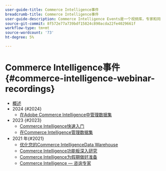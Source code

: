```yaml
---
user-guide-title: Commerce Intelligence事件
breadcrumb-title: Commerce Intelligence事件
user-guide-description: Commerce Intelligence Events是一个视频库，专家和同行可以在其中分享他们关于Adobe Commerce Intelligence的想法和想法。
source-git-commit: 8f572e77a739bdf15824c890acda22fe4029661f
workflow-type: tm+mt
source-wordcount: '73'
ht-degree: 5%

---
```



# Commerce Intelligence事件  {#commerce-intelligence-webinar-recordings}

+ [概述](overview.md)
+ 2024 {#2024}
   + [在Adobe Commerce Intelligence中管理数据集](2024/manage-data-sets-adobe-commerce.md)
+ 2023 {#2023}
   + [Commerce Intelligence快速入门](2023/getting-started.md)
   + [在Commerce Intelligence管理数据集](2023/manage-data-sets.md)
+ 2021 年{#2021}
   + [优化您的Commerce IntelligenceData Warehouse](2021-22/optimize-data-warehouse.md)
   + [Commerce Intelligence功能板深入研究](2021-22/dashboards-deep-dive.md)
   + [Commerce Intelligence为假期做好准备](2021-22/holiday-readiness.md)
   + [Commerce Intelligence — 咨询专家](2021-22/ask-expert.md)

<!--+ Commerce Events {#commerce-events}
  + [Overview](commerce-events/overview.md)
  + 2022 {#2022}
    + [Top Tips and Tricks for Adobe Campaign Standard](customer-journeys/2022/tips-and-tricks.md)
    + [Develop and customize data models in Adobe [!DNL Campaign Classic]](customer-journeys/2022/data-models.md)

+ Data and insights {#commerce-release-updates}
  + [Overview](commerce-release-updates/overview.md)
  + 2022 {#2022}
    + [Innovations and trends](data-and-insights/2022/innovations.md)
    + [Sensei and Analysis Workspace](data-and-insights/2022/sensei.md)
    + [Personalize and automate with Adobe Target](data-and-insights/2022/personalize.md)
    + [Analytics and Target applications for Mobile and Apps](data-and-insights/2022/mobile-and-apps.md)
    + [Cross Device Analytics and Customer Journey Analytics](data-and-insights/2022/cross-device-analytics.md) -->